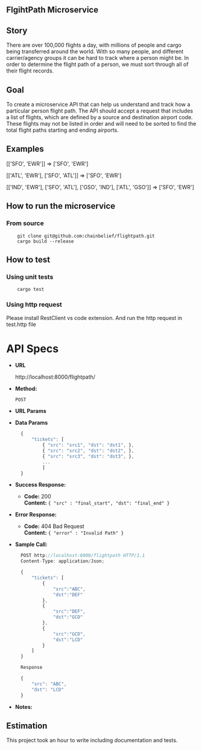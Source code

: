 ## **FlgihtPath Microservice**

## Story

There are over 100,000 flights a day, with millions of people and cargo being transferred around the world. With so many people, and different carrier/agency groups it can be hard to track where a person might be. In order to determine the flight path of a person, we must sort through all of their flight records.

## Goal

To create a microservice API that can help us understand and track how a particular person flight path. The API should accept a request that includes a list of flights, which are defined by a source and destination airport code. These flights may not be listed in order and will need to be sorted to find the total flight paths starting and ending airports.

## Examples

[['SFO', 'EWR']] => ['SFO', 'EWR']

[['ATL', 'EWR'], ['SFO', 'ATL']] => ['SFO', 'EWR']

[['IND', 'EWR'], ['SFO', 'ATL'], ['GSO', 'IND'], ['ATL', 'GSO']] => ['SFO', 'EWR']

## How to run the microservice

### From source

```terminal
    git clone git@github.com:chainbelief/flightpath.git
    cargo build --release
```

## How to test

### Using unit tests

```terminal
    cargo test
```

### Using http request

Please install RestClient vs code extension.
And run the http request in test.http file

# API Specs

- **URL**

  http://localhost:8000/flightpath/

- **Method:**

  `POST`

- **URL Params**

- **Data Params**

  ```javascript
    {
        "tickets": [
            { "src": "src1", "dst": "dst1", },
            { "src": "src2", "dst": "dst2", },
            { "src": "src3", "dst": "dst3", },
            ...
            ]
    }
  ```

- **Success Response:**

  - **Code:** 200 <br />
    **Content:** `{ "src" : "final_start", "dst": "final_end" }`

- **Error Response:**

  - **Code:** 404 Bad Request <br />
    **Content:** `{ "error" : "Invalid Path" }`

- **Sample Call:**

  ```javascript
    POST http://localhost:8000/flightpath HTTP/1.1
    Content-Type: application/Json;

    {
        "tickets": [
            {
                "src":"ABC",
                "dst":"DEF"
            },
            {
                "src":"DEF",
                "dst":"GCD"
            },
            {
                "src":"GCD",
                "dst":"LCD"
            }
        ]
    }

    Response

    {
        "src": "ABC",
        "dst": "LCD"
    }
  ```

- **Notes:**

## Estimation

This project took an hour to write including documentation and tests.
